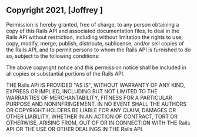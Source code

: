 ## Copyright 2021, [Joffrey ]


Permission is hereby granted, free of charge, to any person obtaining a copy of this Rails API and associated documentation files, to deal in the Rails API without restriction, including without limitation the rights to use, copy, modify, merge, publish, distribute, sublicense, and/or sell copies of the Rails API, and to permit persons to whom the Rails API is furnished to do so, subject to the following conditions:

The above copyright notice and this permission notice shall be included in all copies or substantial portions of the Rails API.

THE Rails API IS PROVIDED "AS IS", WITHOUT WARRANTY OF ANY KIND, EXPRESS OR IMPLIED, INCLUDING BUT NOT LIMITED TO THE WARRANTIES OF MERCHANTABILITY, FITNESS FOR A PARTICULAR PURPOSE AND NONINFRINGEMENT. IN NO EVENT SHALL THE AUTHORS OR COPYRIGHT HOLDERS BE LIABLE FOR ANY CLAIM, DAMAGES OR OTHER LIABILITY, WHETHER IN AN ACTION OF CONTRACT, TORT OR OTHERWISE, ARISING FROM, OUT OF OR IN CONNECTION WITH THE Rails API OR THE USE OR OTHER DEALINGS IN THE Rails API.